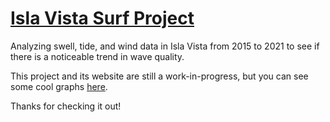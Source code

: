 # [Isla Vista Surf Project](https://audreylm19.github.io/isla-vista-surf/)

Analyzing swell, tide, and wind data in Isla Vista from 2015 to 2021 to see if there is a noticeable trend in wave quality. <br/>

This project and its website are still a work-in-progress, but you can see some cool graphs [here](https://audreylm19.github.io/isla-vista-surf/).

Thanks for checking it out!
